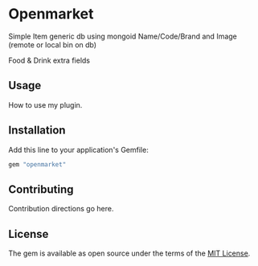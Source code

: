 # Openmarket

Simple Item generic db using mongoid
Name/Code/Brand and Image (remote or local bin on db)

Food & Drink extra fields

## Usage

How to use my plugin.

## Installation

Add this line to your application's Gemfile:

```ruby
gem "openmarket"
```

## Contributing

Contribution directions go here.

## License

The gem is available as open source under the terms of the [MIT License](https://opensource.org/licenses/MIT).
